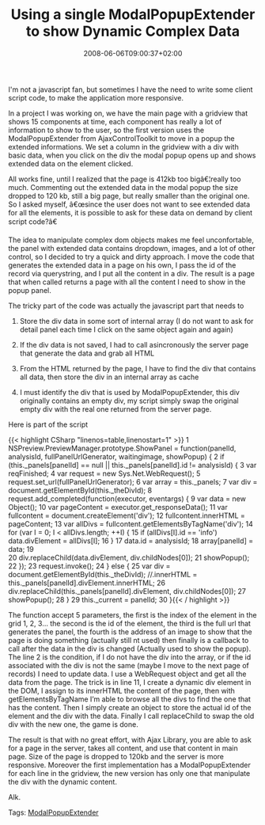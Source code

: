 ﻿---
title: "Using a single ModalPopupExtender to show Dynamic Complex Data"
description: ""
date: 2008-06-06T09:00:37+02:00
draft: false
tags: [Uncategorized]
categories: [General]
---
I'm not a javascript fan, but sometimes I have the need to write some client script code, to make the application more responsive.

In a project I was working on, we have the main page with a gridview that shows 15 components at time, each component has really a lot of information to show to the user, so the first version uses the ModalPopupExtender from AjaxControlToolkit to move in a popup the extended informations. We set a column in the gridview with a div with basic data, when you click on the div the modal popup opens up and shows extended data on the element clicked.

All works fine, until I realized that the page is 412kb too bigâ€¦really too much. Commenting out the extended data in the modal popup the size dropped to 120 kb, still a big page, but really smaller than the original one. So I asked myself, â€œsince the user does not want to see extended data for all the elements, it is possible to ask for these data on demand by client script code?â€

The idea to manipulate complex dom objects makes me feel unconfortable, the panel with extended data contains dropdown, images, and a lot of other control, so I decided to try a quick and dirty approach. I move the code that generates the extended data in a page on his own, I pass the id of the record via querystring, and I put all the content in a div. The result is a page that when called returns a page with all the content I need to show in the popup panel.

The tricky part of the code was actually the javascript part that needs to

1) Store the div data in some sort of internal array (I do not want to ask for detail panel each time I click on the same object again and again)

2) If the div data is not saved, I had to call asincronously the server page that generate the data and grab all HTML

3) From the HTML returned by the page, I have to find the div that contains all data, then store the div in an internal array as cache

4) I must identify the div that is used by ModalPopupExtender, this div originally contains an empty div, my script simply swap the original empty div with the real one returned from the server page.

Here is part of the script

{{< highlight CSharp "linenos=table,linenostart=1" >}}
 1 NSPreview.PreviewManager.prototype.ShowPanel = function(panelId, analysisId, fullPanelUrlGenerator, waitingimage, showPopup) {
 2    if (this._panels[panelId] == null || this._panels[panelId].id != analysisId) {
 3         var reqFinished;
 4         var request = new Sys.Net.WebRequest();
 5         request.set_url(fullPanelUrlGenerator);
 6         var array = this._panels;
 7         var div = document.getElementById(this._theDivId);
 8         request.add_completed(function(executor, eventargs) {
 9             var data  = new Object();
10             var pageContent = executor.get_responseData();
11             var fullcontent = document.createElement('div');
12             fullcontent.innerHTML = pageContent;
13             var allDivs = fullcontent.getElementsByTagName('div');
14             for (var I = 0; I < allDivs.length; ++I) {
15                 if (allDivs[I].id == 'info') data.divElement = allDivs[I]; 
16             }
17             data.id = analysisId;
18             array[panelId] = data;
19             
20             div.replaceChild(data.divElement, div.childNodes[0]);
21             showPopup();
22         });
23         request.invoke();
24    } else {
25         var div = document.getElementById(this._theDivId); //.innerHTML = this._panels[panelId].divElement.innerHTML;
26         div.replaceChild(this._panels[panelId].divElement, div.childNodes[0]);
27         showPopup();
28    }
29    this._current = panelId;
30 }{{< / highlight >}}

<!-- Code inserted with Steve Dunn's Windows Live Writer Code Formatter Plugin.  http://dunnhq.com -->

The function accept 5 parameters, the first is the index of the element in the grid 1, 2, 3… the second is the id of the element, the third is the full url that generates the panel, the fourth is the address of an image to show that the page is doing something (actually still nt used) then finally is a callback to call after the data in the div is changed (Actually used to show the popup). The line 2 is the condition, if I do not have the div into the array, or if the id associated with the div is not the same (maybe I move to the next page of records) I need to update data. I use a WebRequest object and get all the data from the page. The trick is in line 11, I create a dynamic div element in the DOM, I assign to its innerHTML the content of the page, then with getElementsByTagName I’m able to browse all the divs to find the one that has the content. Then I simply create an object to store the actual id of the element and the div with the data. Finally I call replaceChild to swap the old div with the new one, the game is done.

The result is that with no great effort, with Ajax Library, you are able to ask for a page in the server, takes all content, and use that content in main page. Size of the page is dropped to 120kb and the server is more responsive. Moreover the first implementation has a ModalPopupExtender for each line in the gridview, the new version has only one that manipulate the div with the dynamic content.

Alk.

Tags: [ModalPopupExtender](http://technorati.com/tag/ModalPopupExtender)

<!--dotnetkickit-->
